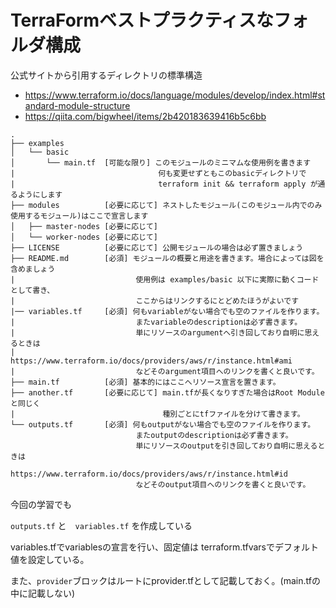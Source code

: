 # TerraFormベストプラクティスなフォルダ構成

公式サイトから引用するディレクトリの標準構造

- https://www.terraform.io/docs/language/modules/develop/index.html#standard-module-structure
- https://qiita.com/bigwheel/items/2b420183639416b5c6bb

```
.
├── examples
│   └── basic
│       └── main.tf  [可能な限り] このモジュールのミニマムな使用例を書きます
|                                何も変更せずともこのbasicディレクトリで
|                                terraform init && terraform apply が通るようにします
├── modules          [必要に応じて] ネストしたモジュール(このモジュール内でのみ使用するモジュール)はここで宣言します
│   ├── master-nodes [必要に応じて]
│   └── worker-nodes [必要に応じて]
├── LICENSE          [必要に応じて] 公開モジュールの場合は必ず置きましょう
├── README.md        [必須] モジュールの概要と用途を書きます。場合によっては図を含めましょう
|                           使用例は examples/basic 以下に実際に動くコードとして書き、
|                           ここからはリンクするにとどめたほうがよいです
|── variables.tf     [必須] 何もvariableがない場合でも空のファイルを作ります。
|                           またvariableのdescriptionは必ず書きます。
|                           単にリソースのargumentへ引き回しており自明に思えるときは
|                           https://www.terraform.io/docs/providers/aws/r/instance.html#ami
|                           などそのargument項目へのリンクを書くと良いです。
├── main.tf          [必須] 基本的にはここへリソース宣言を置きます。
├── another.tf       [必要に応じて] main.tfが長くなりすぎた場合はRoot Moduleと同じく
|                                 種別ごとにtfファイルを分けて書きます。
└── outputs.tf       [必須] 何もoutputがない場合でも空のファイルを作ります。
                            またoutputのdescriptionは必ず書きます。
                            単にリソースのoutputを引き回しており自明に思えるときは
                            https://www.terraform.io/docs/providers/aws/r/instance.html#id
                            などそのoutput項目へのリンクを書くと良いです。
```

今回の学習でも

`outputs.tf` と　`variables.tf` を作成している

variables.tfでvariablesの宣言を行い、固定値は terraform.tfvarsでデフォルト値を設定している。

また、`provider`ブロックはルートにprovider.tfとして記載しておく。(main.tfの中に記載しない)

